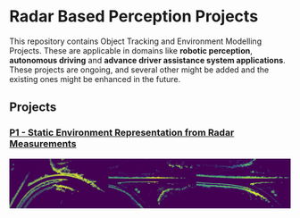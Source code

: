# Radar Based Perception Projects
This repository contains Object Tracking and Environment Modelling Projects. These are applicable in domains like **robotic perception**, **autonomous driving** and **advance driver assistance system applications**. These projects are ongoing, and several other might be added and the existing ones might be enhanced in the future.

## Projects

### [P1 - Static Environment Representation from Radar Measurements](https://github.com/UditBhaskar19/ENVIRONMENT_REPRESENTATION_USING_RADAR/tree/main/P1_static_environment_representation)
[![](https://github.com/UditBhaskar19/ENVIRONMENT_REPRESENTATION_USING_RADAR/blob/main/readme_artifacts/cover_img.PNG)](https://github.com/UditBhaskar19/ENVIRONMENT_REPRESENTATION_USING_RADAR/tree/main/P1_static_environment_representation)